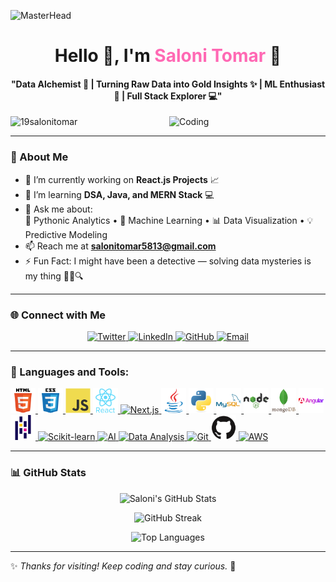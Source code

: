 ![MasterHead](https://media.licdn.com/dms/image/C4D12AQESj72-s5gEKg/article-cover_image-shrink_720_1280/0/1626753867110?e=2147483647&v=beta&t=JOALVxWjySgR37iCdRMhNGmpCyYYDXlPdWk212JXdII)

<h1 align="center">Hello 👋, I'm <span style="color:#FF69B4">Saloni Tomar</span> 🧠</h1>
<h4 align="center">"Data Alchemist 🧪 | Turning Raw Data into Gold Insights ✨ | ML Enthusiast 🤖 | Full Stack Explorer 💻"</h4>

<img align="right" alt="Coding" width="250" src="https://user-images.githubusercontent.com/74038190/236119160-976a0405-caa7-470c-9356-16d43402ea0a.gif">

<p align="left">
  <img src="https://komarev.com/ghpvc/?username=19salonitomar&label=Profile%20views&color=0e75b6&style=flat" alt="19salonitomar" />
</p>

---

### 🚀 About Me

- 🔭 I’m currently working on **React.js Projects** 📈  
- 🌱 I’m learning **DSA, Java, and MERN Stack** 💻  
- 💬 Ask me about:  
  🐍 Pythonic Analytics • 🤖 Machine Learning • 📊 Data Visualization • 💡 Predictive Modeling  
- 📫 Reach me at **salonitomar5813@gmail.com**  
- ⚡ Fun Fact: I might have been a detective — solving data mysteries is my thing 🕵️‍♀️🔍  

---

### 🌐 Connect with Me

<p align="center">
  <a href="https://twitter.com/T03015843" target="_blank">
    <img src="https://cdn-icons-png.flaticon.com/512/733/733579.png" height="30" width="30" alt="Twitter"/>
  </a>
  <a href="https://www.linkedin.com/in/your-profile" target="_blank">
    <img src="https://cdn-icons-png.flaticon.com/512/145/145807.png" height="30" width="30" alt="LinkedIn"/>
  </a>
  <a href="https://github.com/19salonitomar" target="_blank">
    <img src="https://cdn-icons-png.flaticon.com/512/733/733553.png" height="30" width="30" alt="GitHub"/>
  </a>
  <a href="mailto:salonitomar5813@gmail.com" target="_blank">
    <img src="https://cdn-icons-png.flaticon.com/512/732/732200.png" height="30" width="30" alt="Email"/>
  </a>
</p>


---

<h3 align="left">🚀 Languages and Tools:</h3>

<p align="left">

  <!-- HTML -->
  <a href="https://developer.mozilla.org/en-US/docs/Web/HTML" target="_blank" rel="noreferrer">
    <img src="https://raw.githubusercontent.com/devicons/devicon/master/icons/html5/html5-original-wordmark.svg" alt="HTML5" width="40" height="40"/>
  </a>

  <!-- CSS -->
  <a href="https://developer.mozilla.org/en-US/docs/Web/CSS" target="_blank" rel="noreferrer">
    <img src="https://raw.githubusercontent.com/devicons/devicon/master/icons/css3/css3-original-wordmark.svg" alt="CSS3" width="40" height="40"/>
  </a>

  <!-- JavaScript -->
  <a href="https://developer.mozilla.org/en-US/docs/Web/JavaScript" target="_blank" rel="noreferrer">
    <img src="https://raw.githubusercontent.com/devicons/devicon/master/icons/javascript/javascript-original.svg" alt="JavaScript" width="40" height="40"/>
  </a>

  <!-- React -->
  <a href="https://reactjs.org/" target="_blank" rel="noreferrer">
    <img src="https://raw.githubusercontent.com/devicons/devicon/master/icons/react/react-original-wordmark.svg" alt="React.js" width="40" height="40"/>
  </a>

  <!-- Next.js -->
  <a href="https://nextjs.org/" target="_blank" rel="noreferrer">
    <img src="https://cdn.worldvectorlogo.com/logos/nextjs-2.svg" alt="Next.js" width="40" height="40"/>
  </a>

  <!-- Java -->
  <a href="https://www.java.com/" target="_blank" rel="noreferrer">
    <img src="https://raw.githubusercontent.com/devicons/devicon/master/icons/java/java-original.svg" alt="Java" width="40" height="40"/>
  </a>

  <!-- Python -->
  <a href="https://www.python.org/" target="_blank" rel="noreferrer">
    <img src="https://raw.githubusercontent.com/devicons/devicon/master/icons/python/python-original.svg" alt="Python" width="40" height="40"/>
  </a>

  <!-- MySQL -->
  <a href="https://www.mysql.com/" target="_blank" rel="noreferrer">
    <img src="https://raw.githubusercontent.com/devicons/devicon/master/icons/mysql/mysql-original-wordmark.svg" alt="MySQL" width="40" height="40"/>
  </a>

  <!-- Node.js -->
  <a href="https://nodejs.org/" target="_blank" rel="noreferrer">
    <img src="https://raw.githubusercontent.com/devicons/devicon/master/icons/nodejs/nodejs-original-wordmark.svg" alt="Node.js" width="40" height="40"/>
  </a>

  <!-- MongoDB -->
  <a href="https://www.mongodb.com/" target="_blank" rel="noreferrer">
    <img src="https://raw.githubusercontent.com/devicons/devicon/master/icons/mongodb/mongodb-original-wordmark.svg" alt="MongoDB" width="40" height="40"/>
  </a>

  <!-- Angular -->
  <a href="https://angular.io/" target="_blank" rel="noreferrer">
    <img src="https://raw.githubusercontent.com/devicons/devicon/master/icons/angular/angular-original-wordmark.svg" alt="Angular" width="40" height="40"/>
  </a>

  <!-- Pandas -->
  <a href="https://pandas.pydata.org/" target="_blank" rel="noreferrer">
    <img src="https://raw.githubusercontent.com/devicons/devicon/master/icons/pandas/pandas-original.svg" alt="Pandas" width="40" height="40"/>
  </a>

  <!-- Scikit-learn -->
  <a href="https://scikit-learn.org/" target="_blank" rel="noreferrer">
    <img src="https://upload.wikimedia.org/wikipedia/commons/0/05/Scikit_learn_logo_small.svg" alt="Scikit-learn" width="40" height="40"/>
  </a>

  <!-- AI -->
  <a href="https://en.wikipedia.org/wiki/Artificial_intelligence" target="_blank" rel="noreferrer">
    <img src="https://cdn-icons-png.flaticon.com/512/4712/4712033.png" alt="AI" width="40" height="40"/>
  </a>

  <!-- Data Analysis -->
  <a href="https://en.wikipedia.org/wiki/Data_analysis" target="_blank" rel="noreferrer">
    <img src="https://cdn-icons-png.flaticon.com/512/2721/2721297.png" alt="Data Analysis" width="40" height="40"/>
  </a>

  <!-- Git -->
  <a href="https://git-scm.com/" target="_blank" rel="noreferrer">
    <img src="https://www.vectorlogo.zone/logos/git-scm/git-scm-icon.svg" alt="Git" width="40" height="40"/>
  </a>

  <!-- GitHub -->
  <a href="https://github.com/" target="_blank" rel="noreferrer">
    <img src="https://raw.githubusercontent.com/devicons/devicon/master/icons/github/github-original.svg" alt="GitHub" width="40" height="40"/>
  </a>

  <!-- AWS -->
  <a href="https://aws.amazon.com/" target="_blank" rel="noreferrer">
    <img src="https://cdn.worldvectorlogo.com/logos/amazon-web-services-2.svg" alt="AWS" width="40" height="40"/>
  </a>

</p>


---

### 📊 GitHub Stats

<p align="center">
  <img src="https://github-readme-stats.vercel.app/api?username=19salonitomar&show_icons=true&theme=dracula" alt="Saloni's GitHub Stats"/>
</p>

<p align="center">
  <img src="https://github-readme-streak-stats.herokuapp.com/?user=19salonitomar&theme=dark" alt="GitHub Streak"/>
</p>

<p align="center">
  <img src="https://github-readme-stats.vercel.app/api/top-langs/?username=19salonitomar&layout=compact&theme=dark" alt="Top Languages"/>
</p>

---

✨ _Thanks for visiting! Keep coding and stay curious._ 🚀
